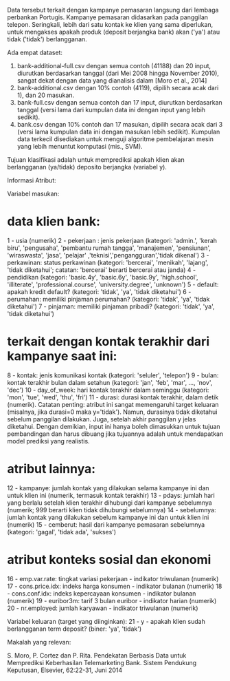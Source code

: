 Data tersebut terkait dengan kampanye pemasaran langsung dari lembaga perbankan Portugis. Kampanye pemasaran didasarkan pada panggilan telepon. Seringkali, lebih dari satu kontak ke klien yang sama diperlukan, untuk mengakses apakah produk (deposit berjangka bank) akan ('ya') atau tidak ('tidak') berlangganan.

Ada empat dataset:
1) bank-additional-full.csv dengan semua contoh (41188) dan 20 input, diurutkan berdasarkan tanggal (dari Mei 2008 hingga November 2010), sangat dekat dengan data yang dianalisis dalam [Moro et al., 2014]
2) bank-additional.csv dengan 10% contoh (4119), dipilih secara acak dari 1), dan 20 masukan.
3) bank-full.csv dengan semua contoh dan 17 input, diurutkan berdasarkan tanggal (versi lama dari kumpulan data ini dengan input yang lebih sedikit).
4) bank.csv dengan 10% contoh dan 17 masukan, dipilih secara acak dari 3 (versi lama kumpulan data ini dengan masukan lebih sedikit).
Kumpulan data terkecil disediakan untuk menguji algoritme pembelajaran mesin yang lebih menuntut komputasi (mis., SVM).

Tujuan klasifikasi adalah untuk memprediksi apakah klien akan berlangganan (ya/tidak) deposito berjangka (variabel y).

Informasi Atribut:

Variabel masukan:
# data klien bank:
1 - usia (numerik)
2 - pekerjaan : jenis pekerjaan (kategori: 'admin.', 'kerah biru', 'pengusaha', 'pembantu rumah tangga', 'manajemen', 'pensiunan', 'wiraswasta', 'jasa', 'pelajar' ,'teknisi','pengangguran','tidak dikenal')
3 - perkawinan: status perkawinan (kategori: 'bercerai', 'menikah', 'lajang', 'tidak diketahui'; catatan: 'bercerai' berarti bercerai atau janda)
4 - pendidikan (kategori: 'basic.4y', 'basic.6y', 'basic.9y', 'high.school', 'illiterate', 'professional.course', 'university.degree', 'unknown')
5 - default: apakah kredit default? (kategori: 'tidak', 'ya', 'tidak diketahui')
6 - perumahan: memiliki pinjaman perumahan? (kategori: 'tidak', 'ya', 'tidak diketahui')
7 - pinjaman: memiliki pinjaman pribadi? (kategori: 'tidak', 'ya', 'tidak diketahui')
# terkait dengan kontak terakhir dari kampanye saat ini:
8 - kontak: jenis komunikasi kontak (kategori: 'seluler', 'telepon')
9 - bulan: kontak terakhir bulan dalam setahun (kategori: 'jan', 'feb', 'mar', ..., 'nov', 'dec')
10 - day_of_week: hari kontak terakhir dalam seminggu (kategori: 'mon', 'tue', 'wed', 'thu', 'fri')
11 - durasi: durasi kontak terakhir, dalam detik (numerik). Catatan penting: atribut ini sangat memengaruhi target keluaran (misalnya, jika durasi=0 maka y='tidak'). Namun, durasinya tidak diketahui sebelum panggilan dilakukan. Juga, setelah akhir panggilan y jelas diketahui. Dengan demikian, input ini hanya boleh dimasukkan untuk tujuan pembandingan dan harus dibuang jika tujuannya adalah untuk mendapatkan model prediksi yang realistis.
# atribut lainnya:
12 - kampanye: jumlah kontak yang dilakukan selama kampanye ini dan untuk klien ini (numerik, termasuk kontak terakhir)
13 - pdays: jumlah hari yang berlalu setelah klien terakhir dihubungi dari kampanye sebelumnya (numerik; 999 berarti klien tidak dihubungi sebelumnya)
14 - sebelumnya: jumlah kontak yang dilakukan sebelum kampanye ini dan untuk klien ini (numerik)
15 - cemberut: hasil dari kampanye pemasaran sebelumnya (kategori: 'gagal', 'tidak ada', 'sukses')
# atribut konteks sosial dan ekonomi
16 - emp.var.rate: tingkat variasi pekerjaan - indikator triwulanan (numerik)
17 - cons.price.idx: indeks harga konsumen - indikator bulanan (numerik)
18 - cons.conf.idx: indeks kepercayaan konsumen - indikator bulanan (numerik)
19 - euribor3m: tarif 3 bulan euribor - indikator harian (numerik)
20 - nr.employed: jumlah karyawan - indikator triwulanan (numerik)

Variabel keluaran (target yang diinginkan):
21 - y - apakah klien sudah berlangganan term deposit? (biner: 'ya', 'tidak')


Makalah yang relevan:

S. Moro, P. Cortez dan P. Rita. Pendekatan Berbasis Data untuk Memprediksi Keberhasilan Telemarketing Bank. Sistem Pendukung Keputusan, Elsevier, 62:22-31, Juni 2014